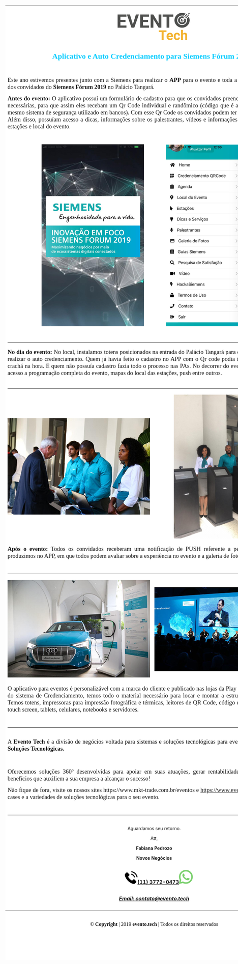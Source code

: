 <div class="moz-forward-container"><center>
<table style="height: 3000px; width: 936px; border-color: #ffffff; background-color: #ffffff;">
<tbody>
<tr style="height: 100px;">
<td style="height: 100px; width: 934px; text-align: center;" colspan="2" align="center"><center><span style="font-size: 12pt;"><img src="https://raw.githubusercontent.com/MKT-Trade/ImagensDaEmpresa/master/Email/EventoTech/Evento-tech-7.png" width="281" height="123" /></span></center><center>
<p style="text-align: center;" align="center"><span style="color: #00ccff; font-size: 18pt;"><strong><span style="font-family: times new roman, times, serif;">Aplicativo e Auto Credenciamento para Siemens F&oacute;rum 2019 </span><span style="font-family: times new roman, times, serif;">!</span></strong></span></p>
</center></td>
</tr>
<tr style="height: 400px;">
<td style="height: 400px; width: 934px;" colspan="2"><br />
<p style="text-align: justify;"><span style="font-size: 14pt; font-family: times new roman, times, serif;">Este ano estivemos presentes junto com a Siemens para realizar o <strong>APP</strong> para o evento e toda a parte do <strong>credenciamento</strong> dos convidados do <strong>Siemens F&oacute;rum 2019</strong> no Pal&aacute;cio Tangar&aacute;.</span></p>
<p style="text-align: justify;"><span style="font-size: 14pt; font-family: times new roman, times, serif;"><strong>Antes do evento:</strong> O aplicativo possui um formul&aacute;rio de cadastro para que os convidados preencham todas as informa&ccedil;&otilde;es necess&aacute;rias, para que assim eles recebam um Qr Code individual e rand&ocirc;mico (c&oacute;digo que &eacute; alterado a cada 1 segundo, mesmo sistema de seguran&ccedil;a utilizado em bancos). Com esse Qr Code os convidados podem ter acesso ao local do evento. Al&eacute;m disso, possu&iacute;am acesso a dicas, informa&ccedil;&otilde;es sobre os palestrantes, v&iacute;deos e informa&ccedil;&otilde;es do que iria acontecer nas esta&ccedil;&otilde;es e local do evento.</span></p>
<p style="text-align: justify;">&nbsp;</p>
<p style="text-align: justify;"><span style="font-size: 14pt; font-family: times new roman, times, serif;">&nbsp;&nbsp;&nbsp;&nbsp;&nbsp; &nbsp; &nbsp; &nbsp; &nbsp; &nbsp; &nbsp;&nbsp; &nbsp;&nbsp;&nbsp; </span><span style="font-size: 14pt; font-family: times new roman, times, serif;"><img src="https://raw.githubusercontent.com/MKT-Trade/ImagensDaEmpresa/master/Email/Eventotech-siemens/imagem-logo-fundo.jpeg" width="322" height="572" /></span><span style="font-size: 14pt; font-family: times new roman, times, serif;">&nbsp;&nbsp;&nbsp;&nbsp;&nbsp;&nbsp;&nbsp;&nbsp;&nbsp;&nbsp;&nbsp;&nbsp;&nbsp;&nbsp; <img src="https://raw.githubusercontent.com/MKT-Trade/ImagensDaEmpresa/master/Email/Eventotech-siemens/aplicativo.jpeg" width="321" height="571" />&nbsp;&nbsp;&nbsp; &nbsp; &nbsp; &nbsp; &nbsp; &nbsp;&nbsp;&nbsp;</span></p>
<br /><hr /></td>
</tr>
<tr style="height: 50px;">
<td style="height: 50px; width: 934px; text-align: justify;" colspan="2"><span style="font-size: 14pt; font-family: times new roman, times, serif;"><strong>No dia do evento:</strong> No local, instalamos totens posicionados na entrada do Pal&aacute;cio Tangar&aacute; para que os convidados possam realizar o auto credenciamento. Quem j&aacute; havia feito o cadastro no APP com o Qr code podia imprimir a etiqueta para o crach&aacute; na hora. E quem n&atilde;o possu&iacute;a cadastro fazia todo o processo nas PAs. No decorrer do evento os convidados tinham acesso a programa&ccedil;&atilde;o completa do evento, mapas do local das esta&ccedil;&otilde;es, push entre outros.</span></td>
</tr>
<tr style="height: 44px;">
<td style="height: 44px; width: 934px; text-align: justify;" colspan="2"><br /><hr /></td>
</tr>
<tr style="height: 305px;">
<td style="height: 305px; width: 459px;"><center><span style="font-family: times new roman, times, serif; font-size: 12pt;"><img src="https://raw.githubusercontent.com/MKT-Trade/ImagensDaEmpresa/master/Email/Eventotech-siemens/recep%C3%A7%C3%A3o-1.jpeg" width="455" height="303" /><br /></span></center></td>
<td style="height: 305px; width: 469px;">&nbsp;&nbsp;&nbsp;&nbsp;&nbsp;&nbsp;&nbsp;&nbsp;&nbsp;&nbsp;&nbsp;&nbsp;&nbsp;&nbsp;&nbsp; <img src="https://raw.githubusercontent.com/MKT-Trade/ImagensDaEmpresa/master/Email/Eventotech-siemens/recep%C3%A7%C3%A3o-totem.jpeg" width="339" height="452" /></td>
</tr>
<tr style="height: 44px;">
<td style="height: 44px; width: 934px;" colspan="2">
<p style="text-align: justify;"><span style="font-size: 14pt; font-family: times new roman, times, serif;"><strong>Ap&oacute;s o evento:</strong> Todos os convidados receberam uma notifica&ccedil;&atilde;o de PUSH referente a pesquisa de satisfa&ccedil;&atilde;o que produzimos no APP, em que todos podem avaliar sobre a experi&ecirc;ncia no evento e a galeria de fotos.</span></p>
<br /><hr /></td>
</tr>
<tr style="height: 239px;">
<td style="height: 239px; width: 459px;"><center><span style="font-family: times new roman, times, serif; font-size: 12pt;"><img src="https://raw.githubusercontent.com/MKT-Trade/ImagensDaEmpresa/master/Email/Eventotech-siemens/carro-eletrico-bmw.jpeg" width="459" height="306" /><br /></span></center></td>
<td style="height: 239px; width: 469px;"><img src="https://raw.githubusercontent.com/MKT-Trade/ImagensDaEmpresa/master/Email/Eventotech-siemens/apresenta%C3%A7%C3%A3o.jpeg" width="469" height="264" /></td>
</tr>
<tr style="height: 44px;">
<td style="height: 44px; width: 934px;" colspan="2">
<p style="text-align: justify;"><span style="font-size: 14pt; font-family: times new roman, times, serif;">O aplicativo para eventos &eacute; personaliz&aacute;vel com a marca do cliente e publicado nas lojas da Play Store e Apple Store. Al&eacute;m do sistema de Credenciamento, temos todo o material necess&aacute;rio para locar e montar a estrutura f&iacute;sica do seu evento. Temos totens, impressoras para impress&atilde;o fotogr&aacute;fica e t&eacute;rmicas, leitores de QR Code, c&oacute;digo de barras, NFC, monitores touch screen, tablets, celulares, notebooks e servidores.</span></p>
<br /><hr /></td>
</tr>
<tr style="height: 65px;">
<td style="height: 65px; width: 934px;" colspan="2">
<p style="text-align: justify;"><span style="font-size: 14pt; font-family: times new roman, times, serif;">A <strong>Evento Tech</strong> &eacute; a divis&atilde;o de neg&oacute;cios voltada para sistemas e solu&ccedil;&otilde;es tecnol&oacute;gicas para eventos que pertence a<strong> MKT Solu&ccedil;&otilde;es Tecnol&oacute;gicas.</strong></span></p>
<p><span style="font-size: 14pt; font-family: times new roman, times, serif;">&nbsp;</span></p>
<p style="text-align: justify;"><span style="font-size: 14pt; font-family: times new roman, times, serif;">Oferecemos solu&ccedil;&otilde;es 360&ordm; desenvolvidas para apoiar em suas atua&ccedil;&otilde;es, gerar rentabilidade, reduzir custos e trazer benef&iacute;cios que auxiliem a sua empresa a alcan&ccedil;ar o sucesso!</span></p>
<p style="text-align: justify;"><span style="font-family: times new roman, times, serif; font-size: 14pt;">N&atilde;o fique de fora, visite os nossos sites https://www.mkt-trade.com.br/eventos e <a href="https://www.evento.tech" target="_blank" rel="noreferrer">https://www.evento.tech</a> e conhe&ccedil;a nossos cases e a variedades de solu&ccedil;&otilde;es tecnol&oacute;gicas para o seu evento.</span></p>
<br /><hr /></td>
</tr>
<tr style="height: 34px;">
<td style="height: 34px; width: 934px;" colspan="2">
<p style="text-align: center;">Aguardamos seu retorno.</p>
<p style="text-align: center;">Att,</p>
<p style="text-align: center;"><strong>Fabiana Pedrozo</strong></p>
<p style="text-align: center;"><strong>Novos Neg&oacute;cios</strong></p>
<h4 class="font_4" style="line-height: 1.2em; font-size: 21px; text-align: center; padding-left: 30px;"><span style="font-size: 12pt;"><a href="https://api.whatsapp.com/send?phone=551137720473&amp;text=&amp;source=&amp;data=" target="_blank" rel="noreferrer"><span style="color: #2b7c74;"><img src="https://raw.githubusercontent.com/MKT-Trade/ImagensDaEmpresa/master/Email/EventoTech/002-telephone.png" width="40" height="40" /></span></a></span><span style="font-size: 12pt;"><span style="color: #2b7c74;"><a href="https://api.whatsapp.com/send?phone=551137720473&amp;text=&amp;source=&amp;data=" target="_blank" rel="noreferrer">(11) 3772-0473</a></span></span><span style="font-size: 12pt;"><img src="https://raw.githubusercontent.com/MKT-Trade/ImagensDaEmpresa/master/Email/EventoTech/009-whatsapp-1.png" width="44" height="44" /></span></h4>
<h5 class="font_5" style="font-size: 15px; text-align: center;"><span style="font-size: 12pt;"><a href="mailto:contato@evento.tech" rel="noreferrer"><span class="color_11">Email: contato@evento.tech</span></a></span></h5>
</td>
</tr>
</tbody>
<tfoot>
<tr style="height: 20px;">
<td style="width: 934px; text-align: center; height: 20px;" colspan="2"><br />
<p><span style="font-family: times new roman, times, serif; font-size: 12pt;"><strong>&copy; Copyright</strong> | 2019 <strong>evento.tech</strong> | Todos os direitos reservados</span></p>
</td>
</tr>
</tfoot>
</table>
</center></div>
